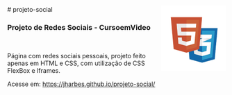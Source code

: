 <img src="html-css-logo.png" align="right" width="150">
# projeto-social

<h3>Projeto de Redes Sociais - CursoemVideo</h3>
<br>
 
Página com redes sociais pessoais, projeto feito apenas em HTML e CSS, com utilização de CSS FlexBox e Iframes.
 
Acesse em: https://jharbes.github.io/projeto-social/
